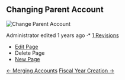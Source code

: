## Changing Parent Account

![Change Parent Account](https://docs.erpnext.com/files/change-parent-account.gif)

Administrator edited 1 years ago ·*   [1 Revisions](https://docs.erpnext.com/docs/v14/user/manual/en/accounts/articles/changing-parent-account/revisions) 
*   [Edit Page](https://docs.erpnext.com/docs/v14/user/manual/en/accounts/articles/changing-parent-account/edit-wiki) 
*   Delete Page 
*   [New Page](https://docs.erpnext.com/docs/v14/user/manual/en/accounts/articles/changing-parent-account/new-wiki) 

[← Merging Accounts](https://docs.erpnext.com/docs/v14/user/manual/en/accounts/articles/merging-accounts) [Fiscal Year Creation →](https://docs.erpnext.com/docs/v14/user/manual/en/accounts/articles/fiscal-year-creation)